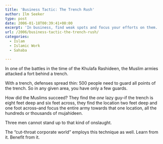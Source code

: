 ```yaml
---
title: 'Business Tactic: The Trench Rush'
author: Ilm Seeker
type: post
date: 2006-01-18T00:39:41+00:00
excerpt: 'In business, find weak spots and focus your efforts on them.  The sahaba used this technique in warfare.  Benefit from it.'
url: /2006/business-tactic-the-trench-rush/
categories:
  - Islam
  - Islamic Work
  - Sahaba

---
```

In one of the battles in the time of the Khulafa Rashideen, the Muslim armies attacked a fort behind a trench.

With a trench, defenses spread thin: 500 people need to guard all points of the trench. So in any given area, you have only a few guards.

How did the Muslims succeed? They find the _one_ lazy guy&#8211;if the trench is eight feet deep and six feet across, they find the location two feet deep and one foot across&#8211;and focus the entire army towards that one location, all the hundreds or thousands of <span class="foreignWord">mujahideen</span>.

Three men cannot stand up to that kind of onslaught.

The &#8220;cut-throat corporate world&#8221; employs this technique as well. Learn from it. Benefit from it.